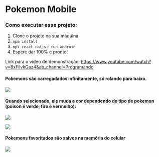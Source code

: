 # Pokemon Mobile

### Como executar esse projeto:
1. Clone o projeto na sua máquina
2. `npm install`
3. `npx react-native run-android`
4. Espere dar 100% e pronto!


Link para o vídeo de demonstração: https://www.youtube.com/watch?v=8xFilvkGaz4&ab_channel=Programando
#### Pokemons são carregadados infinitamente, só rolando para baixo.

![](https://i.imgur.com/rHE93ae.png)

#### Quando selecionado, ele muda a cor dependendo do tipo de pokemon (poison é verde, fire é vermelho):

![](https://i.imgur.com/GwPMYBl.png)

![](https://i.imgur.com/i7Wasg2.png)

#### Pokemons favoritados são salvos na memória do celular

![](https://i.imgur.com/51fvOEV.png)
